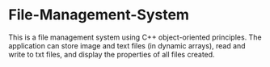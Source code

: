 # File-Management-System
This is a file management system using C++ object-oriented principles. The application can store image and text files (in dynamic arrays), read and write to txt files, and display the properties of all files created.
